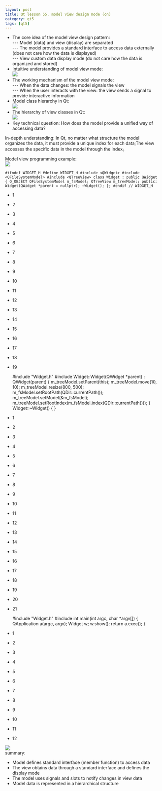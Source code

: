 ```yaml
---
layout: post
title: Qt lesson 55, model view design mode (on)
category: qt5
tags: [qt5]
---
```


* The core idea of ​​the model view design pattern:  
--- Model (data) and view (display) are separated  
--- The model provides a standard interface to access data externally (does not care how the data is displayed)  
--- View custom data display mode (do not care how the data is organized and stored)
* Intuitive understanding of model view mode:  
![ ](/public/assets/2021-07-25/a812fac3b14bd2568b0074f9a04d3e60.png)
* The working mechanism of the model view mode:  
--- When the data changes: the model signals the view  
--- When the user interacts with the view: the view sends a signal to provide interactive information
* Model class hierarchy in Qt:  
![ ](/public/assets/2021-07-25/ce6f3b7d849a40611e39a713d415d51f.png)
* The hierarchy of view classes in Qt:  
![ ](/public/assets/2021-07-25/bd8fb6c7c7b4a6f1078e3c46102cdb9c.png)
* Key technical question: How does the model provide a unified way of accessing data?

In-depth understanding: In Qt, no matter what structure the model organizes the data, it must provide a unique index for each data;The view accesses the specific data in the model through the index。

Model view programming example:  
![ ](/public/assets/2021-07-25/39a5a718da6356b47b84f2be27f20f74.png)
    
    #ifndef WIDGET_H #define WIDGET_H #include <QWidget> #include <QFileSystemModel> #include <QTreeView> class Widget : public QWidget { Q_OBJECT QFileSystemModel m_fsModel; QTreeView m_treeModel; public: Widget(QWidget *parent = nullptr); ~Widget(); }; #endif // WIDGET_H 
    

* 1

* 2

* 3

* 4

* 5

* 6

* 7

* 8

* 9

* 10

* 11

* 12

* 13

* 14

* 15

* 16

* 17

* 18

* 19

    #include "Widget.h" #include <QDir> Widget::Widget(QWidget *parent) : QWidget(parent) { m_treeModel.setParent(this); m_treeModel.move(10, 10); m_treeModel.resize(800, 500); m_fsModel.setRootPath(QDir::currentPath()); m_treeModel.setModel(&m_fsModel); m_treeModel.setRootIndex(m_fsModel.index(QDir::currentPath())); } Widget::~Widget() { } 
    

* 1

* 2

* 3

* 4

* 5

* 6

* 7

* 8

* 9

* 10

* 11

* 12

* 13

* 14

* 15

* 16

* 17

* 18

* 19

* 20

* 21

    #include "Widget.h" #include <QApplication> int main(int argc, char *argv[]) { QApplication a(argc, argv); Widget w; w.show(); return a.exec(); } 
    

* 1

* 2

* 3

* 4

* 5

* 6

* 7

* 8

* 9

* 10

* 11

* 12

![ ](/public/assets/2021-07-25/20fc3de55b2320f451d117cbcb878b0a.png)  
summary:

* Model defines standard interface (member function) to access data
* The view obtains data through a standard interface and defines the display mode
* The model uses signals and slots to notify changes in view data
* Model data is represented in a hierarchical structure